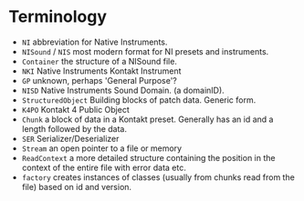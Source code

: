 # Terminology

- `NI` abbreviation for Native Instruments.
- `NISound` / `NIS` most modern format for NI presets and instruments.
- `Container` the structure of a NISound file.
- `NKI` Native Instruments Kontakt Instrument
- `GP` unknown, perhaps 'General Purpose'?
- `NISD` Native Instruments Sound Domain. (a domainID).
- `StructuredObject` Building blocks of patch data. Generic form.
- `K4PO` Kontakt 4 Public Object
- `Chunk` a block of data in a Kontakt preset. Generally has an id and a length followed by the data.
- `SER` Serializer/Deserializer
- `Stream` an open pointer to a file or memory
- `ReadContext` a more detailed structure containing the position in the context of the entire file with error data etc.
- `factory` creates instances of classes (usually from chunks read from the file) based on id and version.
